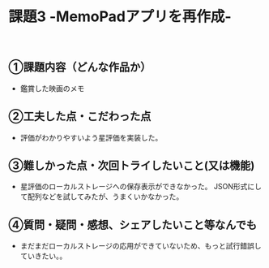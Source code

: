 # 課題3 -MemoPadアプリを再作成-
​
## ①課題内容（どんな作品か）
- 鑑賞した映画のメモ
​
## ②工夫した点・こだわった点
- 評価がわかりやすいよう星評価を実装した。
​
## ③難しかった点・次回トライしたいこと(又は機能)
- 星評価のローカルストレージへの保存表示ができなかった。
JSON形式にして配列などを試してみたが、うまくいかなかった。
​
## ④質問・疑問・感想、シェアしたいこと等なんでも
- まだまだローカルストレージの応用ができていないため、もっと試行錯誤していきたい。。